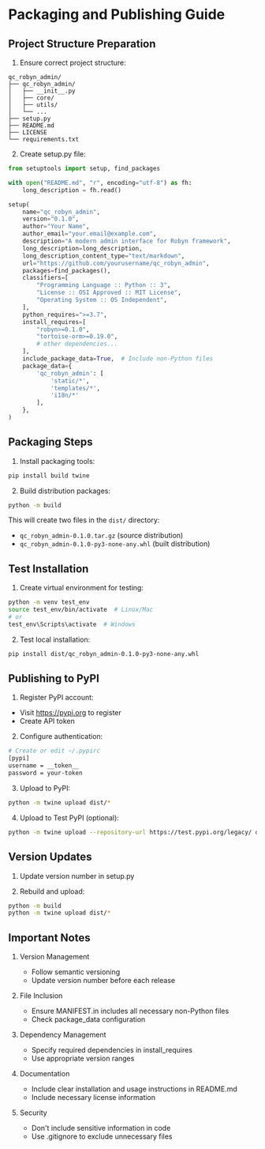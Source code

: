 # Packaging and Publishing Guide

## Project Structure Preparation

1. Ensure correct project structure:
```
qc_robyn_admin/
├── qc_robyn_admin/
│   ├── __init__.py
│   ├── core/
│   ├── utils/
│   └── ...
├── setup.py
├── README.md
├── LICENSE
└── requirements.txt
```

2. Create setup.py file:
```python
from setuptools import setup, find_packages

with open("README.md", "r", encoding="utf-8") as fh:
    long_description = fh.read()

setup(
    name="qc_robyn_admin",
    version="0.1.0",
    author="Your Name",
    author_email="your.email@example.com",
    description="A modern admin interface for Robyn framework",
    long_description=long_description,
    long_description_content_type="text/markdown",
    url="https://github.com/yourusername/qc_robyn_admin",
    packages=find_packages(),
    classifiers=[
        "Programming Language :: Python :: 3",
        "License :: OSI Approved :: MIT License",
        "Operating System :: OS Independent",
    ],
    python_requires=">=3.7",
    install_requires=[
        "robyn>=0.1.0",
        "tortoise-orm>=0.19.0",
        # other dependencies...
    ],
    include_package_data=True,  # Include non-Python files
    package_data={
        'qc_robyn_admin': [
            'static/*',
            'templates/*',
            'i18n/*'
        ],
    },
)
```

## Packaging Steps

1. Install packaging tools:
```bash
pip install build twine
```

2. Build distribution packages:
```bash
python -m build
```
This will create two files in the `dist/` directory:
- `qc_robyn_admin-0.1.0.tar.gz` (source distribution)
- `qc_robyn_admin-0.1.0-py3-none-any.whl` (built distribution)

## Test Installation

1. Create virtual environment for testing:
```bash
python -m venv test_env
source test_env/bin/activate  # Linux/Mac
# or
test_env\Scripts\activate  # Windows
```

2. Test local installation:
```bash
pip install dist/qc_robyn_admin-0.1.0-py3-none-any.whl
```

## Publishing to PyPI

1. Register PyPI account:
- Visit https://pypi.org to register
- Create API token

2. Configure authentication:
```bash
# Create or edit ~/.pypirc
[pypi]
username = __token__
password = your-token
```

3. Upload to PyPI:
```bash
python -m twine upload dist/*
```

4. Upload to Test PyPI (optional):
```bash
python -m twine upload --repository-url https://test.pypi.org/legacy/ dist/*
```

## Version Updates

1. Update version number in setup.py

2. Rebuild and upload:
```bash
python -m build
python -m twine upload dist/*
```

## Important Notes

1. Version Management
   - Follow semantic versioning
   - Update version number before each release

2. File Inclusion
   - Ensure MANIFEST.in includes all necessary non-Python files
   - Check package_data configuration

3. Dependency Management
   - Specify required dependencies in install_requires
   - Use appropriate version ranges

4. Documentation
   - Include clear installation and usage instructions in README.md
   - Include necessary license information

5. Security
   - Don't include sensitive information in code
   - Use .gitignore to exclude unnecessary files 